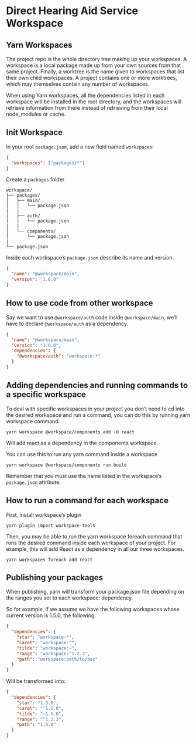 # Direct Hearing Aid Service Workspace

## Yarn Workspaces

The project repo is the whole directory tree making up your workspaces. A workspace is a local package made up from your own sources from that same project.
Finally, a worktree is the name given to workspaces that list their own child workspaces. A project contains one or more worktrees, which may themselves contain any number of workspaces.

When using Yarn workspaces, all the dependencies listed in each workspace will be installed in the root directory, and the workspaces will retrieve information from there instead of retrieving from their local node_modules or cache.

## Init Workspace

In your root `package.json`, add a new field named `workspaces`:

```json
{
  "workspaces": ["packages/*"]
}
```

Create a `packages` folder

```
workspace/
├── packages/
│   ├── main/
│   │   └── package.json
|   |
│   ├── auth/
|   |   └── package.json
|   |
│   └── components/
│       └── package.json
|
└── package.json
```

Inside each workspace’s `package.json` describe its name and version.

```json
{
  "name": "@workspace/main",
  "version": "1.0.0"
}
```

## How to use code from other workspace

Say we want to use `@workspace/auth` code inside `@workspace/main`, we’ll have to declare `@workspace/auth` as a dependency.

```json
{
  "name": "@workspace/main",
  "version": "1.0.0",
  "dependencies": {
    "@workspace/auth": "workspace:*"
  }
}
```

## Adding dependencies and running commands to a specific workspace

To deal with specific workspaces in your project you don’t need to cd into the desired workspace and run a command, you can do this by running yarn workspace command.

```
yarn workspace @workspace/components add -D react
```

Will add react as a dependency in the components workspace.

You can use this to run any yarn command inside a workspace

```
yarn workspace @workspace/components run build
```

Remember that you must use the name listed in the workspace’s `package.json` attribute.

## How to run a command for each workspace

First, install workspace’s plugin

```
yarn plugin import workspace-tools
```

Then, you may be able to run the yarn workspace foreach command that runs the desired command inside each workspace of your project. For example, this will add React as a dependency in all our three workspaces.

```
yarn workspaces foreach add react
```

## Publishing your packages

When publishing, yarn will transform your package.json file depending on the ranges you set to each workspace: dependency.

So for example, if we assume we have the following workspaces whose current version is 1.5.0, the following:

```json
{
  "dependencies": {
    "star": "workspace:*",
    "caret": "workspace:^",
    "tilde": "workspace:~",
    "range": "workspace:^1.2.3",
    "path": "workspace:path/to/baz"
  }
}
```

Will be transformed into:

```json
{
  "dependencies": {
    "star": "1.5.0",
    "caret": "^1.5.0",
    "tilde": "~1.5.0",
    "range": "^1.2.3",
    "path": "1.5.0"
  }
}
```
